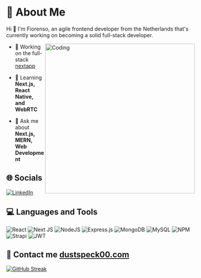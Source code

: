 # 💫 About Me
<p>Hi 👋 I'm Fiorenso, an agile frontend developer from the Netherlands that's currently working on becoming a solid full-stack developer.</p>
<img align="right" alt="Coding" width="400" src="https://media2.giphy.com/media/v1.Y2lkPTc5MGI3NjExZ2p6ZWN4bWo3Nm1iZm15aWt6bHNlZHBtanhtbjlvbDVtcWo3YW9xYiZlcD12MV9pbnRlcm5hbF9naWZfYnlfaWQmY3Q9Zw/xUA7bdpLxQhsSQdyog/giphy.gif">

- 🔭 Working on the full-stack [nextapp](https://github.com/gritNgo/nextapp)

- 🌱 Learning **Next.js, React Native, and WebRTC**

- 💬 Ask me about **Next.js, MERN, Web Development**
<p align="left">
</p>

## 🌐 Socials
[![LinkedIn](https://img.shields.io/badge/LinkedIn-%230077B5.svg?logo=linkedin&logoColor=white)](https://www.linkedin.com/in/fiorenso-wattalage-fernando/)

## 💻 Languages and Tools
![React](https://img.shields.io/badge/react-%2320232a.svg?style=for-the-badge&logo=react&logoColor=%2361DAFB) ![Next JS](https://img.shields.io/badge/Next-black?style=for-the-badge&logo=next.js&logoColor=white) ![NodeJS](https://img.shields.io/badge/node.js-6DA55F?style=for-the-badge&logo=node.js&logoColor=white) ![Express.js](https://img.shields.io/badge/express.js-%23404d59.svg?style=for-the-badge&logo=express&logoColor=%2361DAFB) ![MongoDB](https://img.shields.io/badge/MongoDB-%234ea94b.svg?style=for-the-badge&logo=mongodb&logoColor=white) ![MySQL](https://img.shields.io/badge/mysql-%2300f.svg?style=for-the-badge&logo=mysql&logoColor=white) ![NPM](https://img.shields.io/badge/NPM-%23000000.svg?style=for-the-badge&logo=npm&logoColor=white) ![Strapi](https://img.shields.io/badge/strapi-%232E7EEA.svg?style=for-the-badge&logo=strapi&logoColor=white) ![JWT](https://img.shields.io/badge/JWT-black?style=for-the-badge&logo=JSON%20web%20tokens)


## 📧 Contact me <a href="mailto:fiorenso.fernando8@gmail.com">dustspeck00.com</a>

[![GitHub Streak](https://streak-stats.demolab.com/?user=gritNgo)](https://git.io/streak-stats)
